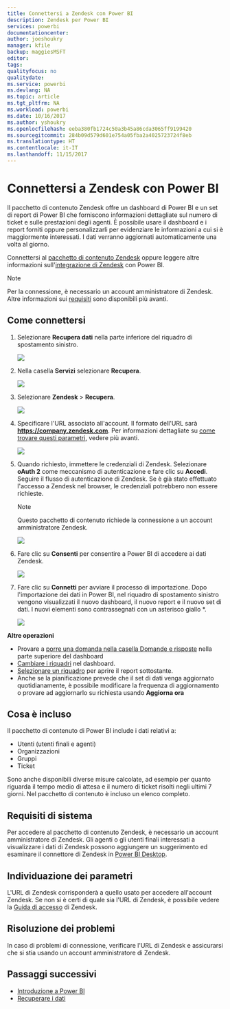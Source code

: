 ```yaml
---
title: Connettersi a Zendesk con Power BI
description: Zendesk per Power BI
services: powerbi
documentationcenter: 
author: joeshoukry
manager: kfile
backup: maggiesMSFT
editor: 
tags: 
qualityfocus: no
qualitydate: 
ms.service: powerbi
ms.devlang: NA
ms.topic: article
ms.tgt_pltfrm: NA
ms.workload: powerbi
ms.date: 10/16/2017
ms.author: yshoukry
ms.openlocfilehash: eeba380fb1724c50a3b45a86cda3065ff9199420
ms.sourcegitcommit: 284b09d579d601e754a05fba2a4025723724f8eb
ms.translationtype: HT
ms.contentlocale: it-IT
ms.lasthandoff: 11/15/2017
---
```

# <a name="connect-to-zendesk-with-power-bi"></a>Connettersi a Zendesk con Power BI
Il pacchetto di contenuto Zendesk offre un dashboard di Power BI e un set di report di Power BI che forniscono informazioni dettagliate sul numero di ticket e sulle prestazioni degli agenti. È possibile usare il dashboard e i report forniti oppure personalizzarli per evidenziare le informazioni a cui si è maggiormente interessati.  I dati verranno aggiornati automaticamente una volta al giorno. 

Connettersi al [pacchetto di contenuto Zendesk](https://app.powerbi.com/getdata/services/zendesk) oppure leggere altre informazioni sull'[integrazione di Zendesk](https://powerbi.microsoft.com/integrations/zendesk) con Power BI.

>[!NOTE]
>Per la connessione, è necessario un account amministratore di Zendesk. Altre informazioni sui [requisiti](#Requirements) sono disponibili più avanti.

## <a name="how-to-connect"></a>Come connettersi
1. Selezionare **Recupera dati** nella parte inferiore del riquadro di spostamento sinistro.
   
   ![](media/service-connect-to-zendesk/pbi_getdata.png)
2. Nella casella **Servizi** selezionare **Recupera**.
   
   ![](media/service-connect-to-zendesk/pbi_getservices.png) 
3. Selezionare **Zendesk** \> **Recupera**.
   
   ![](media/service-connect-to-zendesk/zendesk.png)
4. Specificare l'URL associato all'account. Il formato dell'URL sarà **https://company.zendesk.com**. Per informazioni dettagliate su [come trovare questi parametri](#FindingParams), vedere più avanti.
   
   ![](media/service-connect-to-zendesk/pbi_zendeskconnect.png)
5. Quando richiesto, immettere le credenziali di Zendesk.  Selezionare **oAuth 2** come meccanismo di autenticazione e fare clic su **Accedi**. Seguire il flusso di autenticazione di Zendesk. Se è già stato effettuato l'accesso a Zendesk nel browser, le credenziali potrebbero non essere richieste.
   
   > [!NOTE]
   > Questo pacchetto di contenuto richiede la connessione a un account amministratore Zendesk. 
   > 
   > 
   
   ![](media/service-connect-to-zendesk/pbi_zendesksignin.png)
6. Fare clic su **Consenti** per consentire a Power BI di accedere ai dati Zendesk.
   
   ![](media/service-connect-to-zendesk/zendesk2.jpg)
7. Fare clic su **Connetti** per avviare il processo di importazione. Dopo l'importazione dei dati in Power BI, nel riquadro di spostamento sinistro vengono visualizzati il nuovo dashboard, il nuovo report e il nuovo set di dati. I nuovi elementi sono contrassegnati con un asterisco giallo \*.
   
   ![](media/service-connect-to-zendesk/pbi_zendeskdash.png)

**Altre operazioni**

* Provare a [porre una domanda nella casella Domande e risposte](service-q-and-a.md) nella parte superiore del dashboard
* [Cambiare i riquadri](service-dashboard-edit-tile.md) nel dashboard.
* [Selezionare un riquadro](service-dashboard-tiles.md) per aprire il report sottostante.
* Anche se la pianificazione prevede che il set di dati venga aggiornato quotidianamente, è possibile modificare la frequenza di aggiornamento o provare ad aggiornarlo su richiesta usando **Aggiorna ora**

## <a name="whats-included"></a>Cosa è incluso
Il pacchetto di contenuto di Power BI include i dati relativi a:  

* Utenti (utenti finali e agenti)  
* Organizzazioni  
* Gruppi  
* Ticket  

Sono anche disponibili diverse misure calcolate, ad esempio per quanto riguarda il tempo medio di attesa e il numero di ticket risolti negli ultimi 7 giorni. Nel pacchetto di contenuto è incluso un elenco completo.

<a name="Requirements"></a>

## <a name="system-requirements"></a>Requisiti di sistema
Per accedere al pacchetto di contenuto Zendesk, è necessario un account amministratore di Zendesk. Gli agenti o gli utenti finali interessati a visualizzare i dati di Zendesk possono aggiungere un suggerimento ed esaminare il connettore di Zendesk in [Power BI Desktop](desktop-connect-to-data.md).

<a name="FindingParams"></a>

## <a name="finding-parameters"></a>Individuazione dei parametri
L'URL di Zendesk corrisponderà a quello usato per accedere all'account Zendesk. Se non si è certi di quale sia l'URL di Zendesk, è possibile vedere la [Guida di accesso](https://www.zendesk.com/login/) di Zendesk.

## <a name="troubleshooting"></a>Risoluzione dei problemi
In caso di problemi di connessione, verificare l'URL di Zendesk e assicurarsi che si stia usando un account amministratore di Zendesk.

## <a name="next-steps"></a>Passaggi successivi
* [Introduzione a Power BI](service-get-started.md)
* [Recuperare i dati](service-get-data.md)

